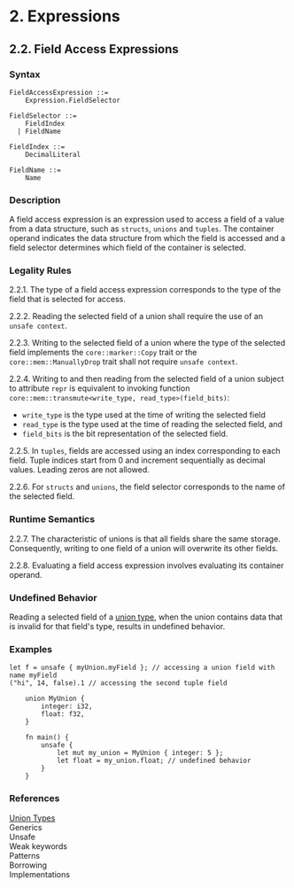 # 2. Expressions
## 2.2. Field Access Expressions <a name="2.2."></a>


### Syntax
   <a name="field-access-expression-syntax"></a>

    FieldAccessExpression ::=
        Expression.FieldSelector

    FieldSelector ::=
        FieldIndex
      | FieldName

    FieldIndex ::= 
        DecimalLiteral

    FieldName ::=
        Name

### Description
A field access expression is an expression used to access a field of a value from a data structure, such as `structs`, `unions` and `tuples`.
The container operand indicates the data structure from which the field is accessed and a field selector determines which field of the container is selected.

### Legality Rules
2.2.1. The type of a field access expression corresponds to the type of the field that is selected for access.

2.2.2. Reading the selected field of a union shall require the use of an `unsafe context`.

2.2.3. Writing to the selected field of a union where the type of the selected field implements the `core::marker::Copy` trait or the `core::mem::ManuallyDrop` trait shall not require `unsafe context`.

2.2.4. Writing to and then reading from the selected field of a union subject to attribute `repr` is equivalent to invoking function `core::mem::transmute<write_type, read_type>(field_bits)`:
- `write_type` is the type used at the time of writing the selected field
- `read_type` is the type used at the time of reading the selected field, and 
- `field_bits` is the bit representation of the selected field.

2.2.5. In `tuples`, fields are accessed using an index corresponding to each field. Tuple indices start from 0 and increment sequentially as decimal values. Leading zeros are not allowed. 

2.2.6. For `structs` and `unions`, the field selector corresponds to the name of the selected field.

### Runtime Semantics
2.2.7. The characteristic of unions is that all fields share the same storage. Consequently, writing to one field of a union will overwrite its other fields.

2.2.8. Evaluating a field access expression involves evaluating its container operand.

### Undefined Behavior
Reading a selected field of a [union type](#1.2.), when the union contains data that is invalid for that field's type, results in undefined behavior.

### Examples
`
    let f = unsafe { myUnion.myField }; // accessing a union field with name myField
` \
`
    ("hi", 14, false).1 // accessing the second tuple field
`
```
    union MyUnion {
        integer: i32,
        float: f32,
    }

    fn main() {
        unsafe {
            let mut my_union = MyUnion { integer: 5 };
            let float = my_union.float; // undefined behavior
        }
    }
```

### References
[Union Types](#1.2.) \
Generics \
Unsafe \
Weak keywords \
Patterns \
Borrowing \
Implementations 